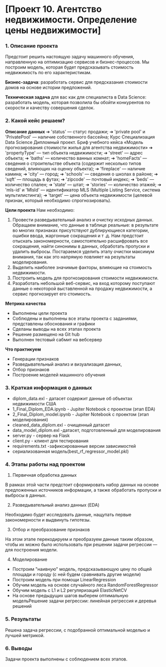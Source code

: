# [Проект 10. Агентство недвижимости. Определение цены недвижимости]
### 1. Описание проекта
Предстоит решить настоящую задачу машинного обучения, направленную на оптимизацию сервисов и бизнес-процессов. Мы построим модель, которая будет предсказывать стоимость недвижимость по его характеристикам.

**Бизнес-задача**: разработать сервис для предсказания стоимости домов на основе истории предложений.

**Техническая задача** для вас как для специалиста в Data Science: разработать модель, которая позволила бы обойти конкурентов по скорости и качеству совершения сделок.

### 2. Какой кейс решаем?

**Описание данных**
➔ 'status' — статус продажи;
➔ 'private pool' и 'PrivatePool' — наличие собственного бассейна;
Курс Специализация Data Science
Дипломный проект. Бриф учебного
кейса «Модель прогнозирования
стоимости жилья для агентства
недвижимости»
➔ 'propertyType' — тип объекта недвижимости;
➔ 'street' — адрес объекта;
➔ 'baths' — количество ванных комнат;
➔ 'homeFacts' — сведения о строительстве объекта (содержит несколько
типов сведений, влияющих на оценку объекта);
➔ 'fireplace' — наличие камина;
➔ 'city' — город;
➔ 'schools' — сведения о школах в районе;
➔ 'sqft' — площадь в футах;
➔ 'zipcode' — почтовый индекс;
➔ 'beds' — количество спален;
➔ 'state' — штат;
➔ 'stories' — количество этажей;
➔ 'mls-id' и 'MlsId' — идентификатор MLS (Multiple Listing Service, система
мультилистинга);
➔ 'target' — цена объекта недвижимости (целевой признак, который
необходимо спрогнозировать).

**Цели проекта**
Нам необходимо:
1. Провести разведывательный анализ и очистку исходных данных. Обращаем внимание, что данные в таблице реальные: в результате во многих признаках присутствуют дублирующиеся категории, ошибки ввода,
жаргонные сокращения и т .д. Нам предстоит отыскать закономерности, самостоятельно расшифровать все сокращения, найти синонимы в данных, обработать пропуски и удалить выбросы. Постараемся уделить этапу 
очистки максимум внимания, так как это напрямую повлияет на результаты моделирования.
2. Выделить наиболее значимые факторы, влияющие на стоимость недвижимости.
3. Построить модель для прогнозирования стоимости недвижимости.
4. Разработать небольшой веб-сервис, на вход которому поступают данные о некоторой выставленной на продажу недвижимости, а сервис прогнозирует его стоимость.

**Метрика качества**
- Выполнены цели проекта
- Соблюдены и выполнены все этапы проекта с заданиями, представлены обоснования и графики
- Сделаны выводы на всех этапах проекта
- Решение размещено на Git hub
- Выполнен тестовый сабмит на вебсервер

**Что практикуем**

- Генерации признаков
- Разведывательный анализ и визуализация данных, 
- Отбор признаков 
- Построение моделей машинного обучения

### 3. Краткая информация о данных
- diplom_data.exl - датасет содержит данные об объектах недвижимости США 
- 1_Final_Diplom_EDA.ipynb - Jupiter Notebook с проектом (этап EDA)
- 2_Final_Diplom_model.ipynb - Jupiter Notebook с проектом (этап моделирования)
- cleaned_data_diplom.exl - очищенный датасет
- data_model_diplom.exl -датасет, подготовленный для моделирования
- server.py - сервер на Flask
- client.py - клиент для тестирования
- requirements.txt -зафиксированные версии зависимостей 
- сериализованная модель(best_rf_regressor_model.pkl)  

### 4. Этапы работы над проектом
1. Первичная обработка данных

В рамках этой части  предстоит сформировать набор данных на основе предложенных источников информации, а также обработать пропуски и выбросы в данных.

2. Разведывательный анализ данных (EDA)

Необходимо будет исследовать данные, нащупать первые закономерности и выдвинуть гипотезы.

3. Отбор и преобразование признаков

На этом этапе перекодируем и преобразуем данные таким образом, чтобы их можно было использовать при решении задачи регрессии — для построения модели.

4. Моделирование
* Построим "наивную" модель, предсказывающую цену по общей площади и городу (с ней будем сравнивать другие модели)
* Построим модель при помощи LinearRegression
* Обучим модель на основе случайного леса RandomForestRegressor
* Обучим модель с L1 и L2 регуляризаций ElasticNetCV
* На основе предыдущих шагов выберем оптимальную модельРешение задачи регрессии: линейная регрессия и деревья решений

### 5. Результаты
Решена задача регрессии, с подобранной оптимальной моделью и лучшей метрикой. 

### 6. Выводы
Задачи проекта выполнены с соблюдением всех этапов.







